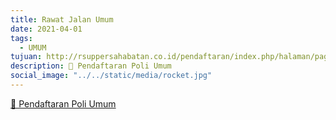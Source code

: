 ```yaml
---
title: Rawat Jalan Umum
date: 2021-04-01
tags:
  - UMUM
tujuan: http://rsuppersahabatan.co.id/pendaftaran/index.php/halaman/page_lain
description: 🔗 Pendaftaran Poli Umum
social_image: "../../static/media/rocket.jpg"
---
```

[🔗 Pendaftaran Poli Umum](http://rsuppersahabatan.co.id/pendaftaran/index.php/halaman/page_lain)